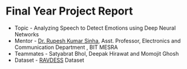 # Final Year Project Report
- Topic - Analyzing Speech to Detect Emotions using Deep Neural Networks
- Mentor - [Dr. Rupesh Kumar Sinha](https://www.bitmesra.ac.in/Display_My_Profile_00983KKj893L?id=lE14yyW2NkwB%252fwcHY14%252bdQ%253d%253d), Asst. Professor, Electronics and Communication Department , BIT MESRA
- Teammates - Satyabrat Bhol, Deepak Hirawat and Momojit Ghosh
- Dataset - [RAVDESS](https://smartlaboratory.org/ravdess/) Dataset
